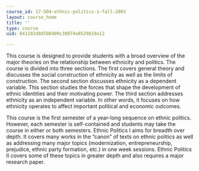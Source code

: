 ```yaml
---
course_id: 17-504-ethnic-politics-i-fall-2003
layout: course_home
title: ''
type: course
uid: 841182d8d508409c30074e8529b19a12

---
```

This course is designed to provide students with a broad overview of the major theories on the relationship between ethnicity and politics. The course is divided into three sections. The first covers general theory and discusses the social construction of ethnicity as well as the limits of construction. The second section discusses ethnicity as a dependent variable. This section studies the forces that shape the development of ethnic identities and their motivating power. The third section addresses ethnicity as an independent variable. In other words, it focuses on how ethnicity operates to affect important political and economic outcomes.

This course is the first semester of a year-long sequence on ethnic politics. However, each semester is self-contained and students may take the course in either or both semesters. Ethnic Politics I aims for breadth over depth. It covers many works in the “canon” of texts on ethnic politics as well as addressing many major topics (modernization, entrepreneurship, prejudice, ethnic party formation, etc.) in one week sessions. Ethnic Politics II covers some of these topics in greater depth and also requires a major research paper.
